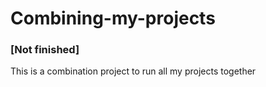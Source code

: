 # Combining-my-projects
### [Not finished]
This is a combination project to run all my projects together
